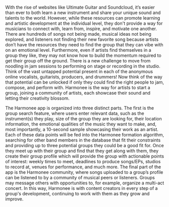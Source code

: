 With the rise of websites like Ultimate Guitar and Soundcloud, it’s easier than ever to both learn a new instrument and share your unique sound and talents to the world. However, while these resources can promote learning and artistic development at the individual level, they don't provide a way for musicians to connect with, learn from, inspire, and motivate one another. There are hundreds of songs not being made, musical ideas not being explored, and listeners not finding their new favorite song because artists don’t have the resources they need to find the group that they can vibe with on an emotional level. Furthermore, even if artists find themselves in a group they like, they may not know how to build the momentum required to get their group off the ground. There is a new challenge to move from noodling in jam sessions to performing on stage or recording in the studio. Think of the vast untapped potential present in each of the anonymous online vocalists, guitarists, producers, and drummers! Now think of the way that potential can be unlocked if only they could find the right people to jam, compose, and perform with. Harmonee is the way for artists to start a group, joining a community of artists, each showcase their sound and letting their creativity blossom. 

The Harmonee app is organized into three distinct parts. The first is the group search feature, where users enter relevant data, such as the instrument(s) they play, size of the group they are looking for, their location information, the emotional qualities of the music they want to make, and, most importantly, a 10-second sample showcasing their work as an artist. Each of these data points will be fed into the Harmonee formation algorithm, searching for other band members in the database that fit their constraints and providing up to three potential groups they could be a good fit for. Once they meet up with their group and find that they get along with them, they create their group profile which will provide the group with actionable points of interest: weekly times to meet, deadlines to produce songs/EPs, studios to record at, venues for performance, and much more. The final part of the app is the Harmonee community, where songs uploaded to a group’s profile can be listened to by a community of musical peers or listeners. Groups may message others with opportunities to, for example, organize a multi-act concert. In this way, Harmonee is with content creators in every step of a group's development, continuing to work with them as they grow and improve.
